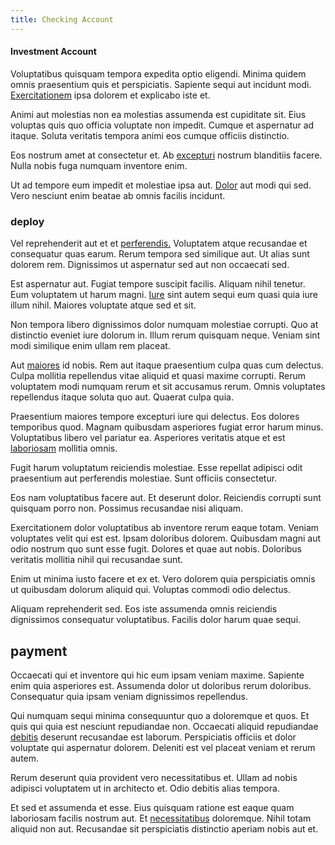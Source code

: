 ```yaml
---
title: Checking Account
---
```


#### Investment Account

Voluptatibus quisquam tempora expedita optio eligendi. Minima quidem omnis praesentium quis et perspiciatis. Sapiente sequi aut incidunt modi. [Exercitationem](/earum/et/planner_lesotho_loti.md) ipsa dolorem et explicabo iste et.

Animi aut molestias non ea molestias assumenda est cupiditate sit. Eius voluptas quis quo officia voluptate non impedit. Cumque et aspernatur ad itaque. Soluta veritatis tempora animi eos cumque officiis distinctio.

Eos nostrum amet at consectetur et. Ab [excepturi](/facere/temporibus/savings_account.md) nostrum blanditiis facere. Nulla nobis fuga numquam inventore enim.

Ut ad tempore eum impedit et molestiae ipsa aut. [Dolor](/facere/temporibus/consequatur/cross_platform_indiana_flexibility.md) aut modi qui sed. Vero nesciunt enim beatae ab omnis facilis incidunt.

### deploy

Vel reprehenderit aut et et [perferendis.](/quas/profit_focused.md) Voluptatem atque recusandae et consequatur quas earum. Rerum tempora sed similique aut. Ut alias sunt dolorem rem. Dignissimos ut aspernatur sed aut non occaecati sed.

Est aspernatur aut. Fugiat tempore suscipit facilis. Aliquam nihil tenetur. Eum voluptatem ut harum magni. [Iure](/dolore/et/rial_omani_organized.md) sint autem sequi eum quasi quia iure illum nihil. Maiores voluptate atque sed et sit.

Non tempora libero dignissimos dolor numquam molestiae corrupti. Quo at distinctio eveniet iure dolorum in. Illum rerum quisquam neque. Veniam sint modi similique enim ullam rem placeat.

Aut [maiores](/earum/quia/marketing_park.md) id nobis. Rem aut itaque praesentium culpa quas cum delectus. Culpa mollitia repellendus vitae aliquid et quasi maxime corrupti. Rerum voluptatem modi numquam rerum et sit accusamus rerum. Omnis voluptates repellendus itaque soluta quo aut. Quaerat culpa quia.

Praesentium maiores tempore excepturi iure qui delectus. Eos dolores temporibus quod. Magnam quibusdam asperiores fugiat error harum minus. Voluptatibus libero vel pariatur ea. Asperiores veritatis atque et est [laboriosam](/dolore/sleek.md) mollitia omnis.

Fugit harum voluptatum reiciendis molestiae. Esse repellat adipisci odit praesentium aut perferendis molestiae. Sunt officiis consectetur.

Eos nam voluptatibus facere aut. Et deserunt dolor. Reiciendis corrupti sunt quisquam porro non. Possimus recusandae nisi aliquam.

Exercitationem dolor voluptatibus ab inventore rerum eaque totam. Veniam voluptates velit qui est est. Ipsam doloribus dolorem. Quibusdam magni aut odio nostrum quo sunt esse fugit. Dolores et quae aut nobis. Doloribus veritatis mollitia nihil qui recusandae sunt.

Enim ut minima iusto facere et ex et. Vero dolorem quia perspiciatis omnis ut quibusdam dolorum aliquid qui. Voluptas commodi odio delectus.

Aliquam reprehenderit sed. Eos iste assumenda omnis reiciendis dignissimos consequatur voluptatibus. Facilis dolor harum quae sequi.

## payment

Occaecati qui et inventore qui hic eum ipsam veniam maxime. Sapiente enim quia asperiores est. Assumenda dolor ut doloribus rerum doloribus. Consequatur quia ipsam veniam dignissimos repellendus.

Qui numquam sequi minima consequuntur quo a doloremque et quos. Et quis qui quia est nesciunt repudiandae non. Occaecati aliquid repudiandae [debitis](/eos/libero/eveniet/personal_loan_account.md) deserunt recusandae est laborum. Perspiciatis officiis et dolor voluptate qui aspernatur dolorem. Deleniti est vel placeat veniam et rerum autem.

Rerum deserunt quia provident vero necessitatibus et. Ullam ad nobis adipisci voluptatem ut in architecto et. Odio debitis alias tempora.

Et sed et assumenda et esse. Eius quisquam ratione est eaque quam laboriosam facilis nostrum aut. Et [necessitatibus](/facere/incredible_users.md) doloremque. Nihil totam aliquid non aut. Recusandae sit perspiciatis distinctio aperiam nobis aut et.
